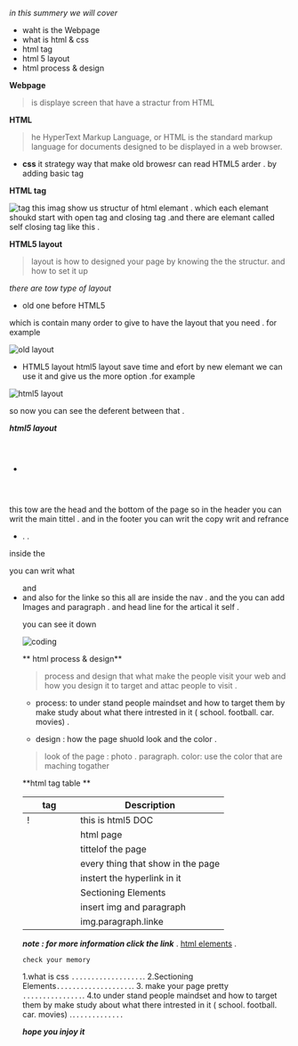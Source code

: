 
*in this summery we will cover*
 - waht is the Webpage
 - what is html & css
 - html tag 
 - html 5 layout
 - html process & design

 **Webpage**
 > is displaye screen that have a stractur from HTML 

 **HTML**
 >he HyperText Markup Language, or HTML is the standard markup language for documents designed to be displayed in a web browser.
 - **css**
    it strategy way that make old browesr can read HTML5 arder . by adding basic tag 

**HTML tag**

![tag ](https://www.web4college.com/html/Element.png)
this imag show us structur of html elemant . which each elemant shoukd start with open tag  and closing tag .and there are elemant called self closing tag like this .


**HTML5 layout**
> layout is how to designed your page by knowing the the structur. and how to set it up 


*there are tow type of layout*
- old one before HTML5

which is contain many order to give to have the layout that you need . for example 

![old layout](https://csharpcorner.azureedge.net/UploadFile/b5be7f/working-with-new-semantic-elements-in-html5-along-with-html/Images/Html%20Basic%20Structure%20Image.png)

 

- HTML5 layout
html5 layout save time and efort by new elemant we can use it and give us the more option .for example 

![html5 layout](https://www.w3schools.com/html/img_sem_elements.gif)

so now you can see the deferent between  that .

***html5 layout***

- <header>  <footer>
this tow are the head and the bottom of the page so in the header you can writ the main tittel .
and in the footer you can writ the copy writ and refrance 

- <nav> . <artical> . 
inside the <nav> you can writ what <ul>
and <li> and also <a> for the linke so this all are inside the nav . and the <artical> you can add Images and paragraph . and head line for the artical it self .

 you can see it down 

 ![coding](https://www.homeandlearn.co.uk/WD/images/chapter6/one-col-layout-code.gif)




** html process & design**
> process and design that what make the people visit your web and how you design it to target and attac people to visit .

- process:
to under stand people maindset and how to target them by make study about what there intrested in it ( school. football. car. movies) .



- design :
how the page shuold look and the color .
> look of the page : photo . paragraph. 
> color: use the color that are maching togather 




**html tag table **

| tag | Description |
| --- | --- |
| !<DOCTYPE html> |this is html5 DOC |
| <html>| html page  |
| <head> | tittelof the page |
| <body> | every thing that show in the page |
| <nav> | instert the hyperlink in it  |
| <div>| Sectioning Elements |
| <figure> | insert img and paragraph|
|<article> | img.paragraph.linke |

***note : for more information click the link*** .
[html elements](https://www.w3schools.com/html/html_elements.asp) .




`check your memory`

1.what is css `..................`.
2.Sectioning Elements`...................`.
3. make your page pretty `...............`.
4.to under stand people maindset and how to target them by make study about what there intrested in it ( school. football. car. movies) .`.............`




***hope you injoy it***






